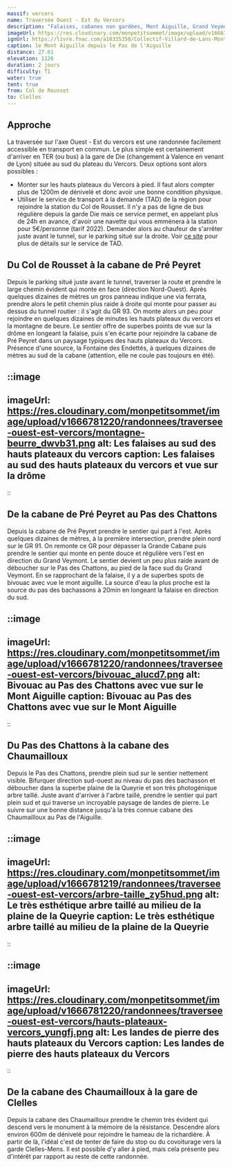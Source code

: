 ```yaml
---
massif: vercors
name: Traversée Ouest - Est du Vercors
description: "Falaises, cabanes non gardées, Mont Aiguille, Grand Veymont, plaine de la queyrie : cette randonnée est un condensé des plus beaux spots de l'immense et très sauvage réserve naturelle des Hauts Plateaux du Vercors. Une traversée inoubliable à réaliser en 2 jours avec une approche sans voiture !"
imageUrl: https://res.cloudinary.com/monpetitsommet/image/upload/v1666781219/randonnees/traversee-ouest-est-vercors/mont-aiguille_cwrphm.png
ignUrl: https://livre.fnac.com/a10335350/Collectif-Villard-de-Lans-Mont-Aiguille-PNR-du-Bercors
caption: le Mont Aiguille depuis le Pas de l'Aiguille
distance: 27.61
elevation: 1126
duration: 2 jours
difficulty: T1
water: true
tent: true
from: Col de Rousset
to: Clelles
---
```


## Approche
La traversée sur l'axe Ouest - Est du vercors est une randonnée facilement accessible en transport en commun. Le plus simple est certainement d'arriver en TER (ou bus) à la gare de Die (changement à Valence en venant de Lyon) située au sud du plateau du Vercors. Deux options sont alors possibles :
- Monter sur les hauts plateaux du Vercors à pied. Il faut alors compter plus de 1200m de dénivelé et donc avoir une bonne condition physique.
- Utiliser le service de transport à la demande (TAD) de la région pour rejoindre la station du Col de Rousset. Il n'y a pas de ligne de bus régulière depuis la garde Die mais ce service permet, en appelant plus de 24h en avance, d'avoir une navette qui vous emmènera à la station pour 5€/personne (tarif 2022). Demander alors au chaufeur de s'arrêter juste avant le tunnel, sur le parking situé sur la droite. Voir [ce site](https://www.vercors-drome.com/fr/comment-venir/) pour plus de détails sur le service de TAD.

## Du Col de Rousset à la cabane de Pré Peyret
Depuis le parking situé juste avant le tunnel, traverser la route et prendre le large chemin évident qui monte en face (direction Nord-Ouest). Après quelques dizaines de mètres un gros panneau indique une via ferrata, prendre alors le petit chemin plus raide à droite qui monte pour passer au dessus du tunnel routier : il s'agit du GR 93. On monte alors un peu pour rejoindre en quelques dizaines de minutes les hauts plateaux du vercors et la montagne de beure.
Le sentier offre de superbes points de vue sur la drôme en longeant la falaise, puis s'en écarte pour rejoindre la cabane de Pré Peyret dans un paysage typiques des hauts plateaux du Vercors. Présence d'une source, la Fontaine des Endettés, à quelques dizaines de mètres au sud de la cabane (attention, elle ne coule pas toujours en été).

::image
---
imageUrl: https://res.cloudinary.com/monpetitsommet/image/upload/v1666781220/randonnees/traversee-ouest-est-vercors/montagne-beurre_dwvb31.png
alt: Les falaises au sud des hauts plateaux du vercors
caption: Les falaises au sud des hauts plateaux du vercors et vue sur la drôme
---
::


## De la cabane de Pré Peyret au Pas des Chattons
Depuis la cabane de Pré Peyret prendre le sentier qui part à l'est. Après quelques dizaines de mètres, à la première intersection, prendre plein nord sur le GR 91. On remonte ce GR pour dépasser la Grande Cabane puis prendre le sentier qui monte en pente douce et régulière vers l'est en direction du Grand Veymont. Le sentier devient un peu plus raide avant de déboucher sur le Pas des Chattons, au pied de la face sud du Grand Veymont. En se rapprochant de la falaise, il y a de superbes spots de bivouac avec vue le mont aiguille. La source d'eau la plus proche est la source du pas des bachassons à 20min en longeant la falaise en direction du sud.

::image
---
imageUrl: https://res.cloudinary.com/monpetitsommet/image/upload/v1666781220/randonnees/traversee-ouest-est-vercors/bivouac_alucd7.png
alt: Bivouac au Pas des Chattons avec vue sur le Mont Aiguille
caption: Bivouac au Pas des Chattons avec vue sur le Mont Aiguille
---
::

## Du Pas des Chattons à la cabane des Chaumailloux
Depuis le Pas des Chattons, prendre plein sud sur le sentier nettement visible. Bifurquer direction sud-ouest au niveau du pas des bachasson et déboucher dans la superbe plaine de la Queyrie et son très photogénique arbre taillé. Juste avant d'arriver à l'arbre taillé, prendre le sentier qui part plein sud et qui traverse un incroyable paysage de landes de pierre.
Le suivre sur une bonne distance jusqu'à la très connue cabane des Chaumailloux au Pas de l'Aiguille.

::image
---
imageUrl: https://res.cloudinary.com/monpetitsommet/image/upload/v1666781219/randonnees/traversee-ouest-est-vercors/arbre-taille_zy5hud.png
alt: Le très esthétique arbre taillé au milieu de la plaine de la Queyrie
caption: Le très esthétique arbre taillé au milieu de la plaine de la Queyrie
---
::

::image
---
imageUrl: https://res.cloudinary.com/monpetitsommet/image/upload/v1666781220/randonnees/traversee-ouest-est-vercors/hauts-plateaux-vercors_yungfj.png
alt: Les landes de pierre des hauts plateaux du Vercors
caption: Les landes de pierre des hauts plateaux du Vercors
---
::


## De la cabane des Chaumailloux à la gare de Clelles
Depuis la cabane des Chaumailloux prendre le chemin très évident qui descend vers le monument à la mémoire de la résistance. Descendre alors environ 600m de dénivelé pour rejoindre le hameau de la richardière. À partir de là, l'idéal c'est de tenter de faire du stop ou du covoiturage vers la garde Clelles-Mens. Il est possible d'y aller à pied, mais cela présente peu d'intérêt par rapport au reste de cette randonnée.
